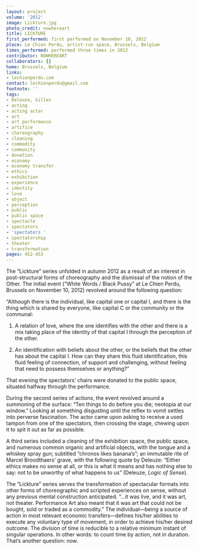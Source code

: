 ```yaml
---
layout: project
volume: '2012'
image: Lickture.jpg
photo_credit: nowhereart
title: LICKTURE
first_performed: first performed on November 10, 2012
place: Le Chien Perdu, artist-run space, Brussels, Belgium
times_performed: performed three times in 2012
contributor: NOWHEREART
collaborators: []
home: Brussels, Belgium
links:
- lechienperdu.com
contact: lechienperdu@gmail.com
footnote: ''
tags:
- Deleuze, Gilles
- acting
- acting actor
- art
- art performance
- artifice
- choreography
- cleaning
- commodity
- community
- donation
- economy
- economy transfer
- ethics
- exhibition
- experience
- identity
- love
- object
- perception
- public
- public space
- spectacle
- spectators
- 'spectators '
- spectatorship
- theater
- transformation
pages: 452-453
---
```


The “Lickture” series unfolded in autumn 2012 as a result of an interest in post-structural forms of choreography and the dismissal of the notion of the Other. The initial event (“White Words / Black Pussy” at Le Chien Perdu, Brussels on November 10, 2012) revolved around the following question:

“Although there is the individual, like capital one or capital I, and there is the thing which is shared by everyone, like capital C or the community or the communal:

1) A relation of love, where the one identifies with the other and there is a mix taking place of the identity of that capital I through the perception of the other.

2) An identification with beliefs about the other, or the beliefs that the other has about the capital I. How can they share this fluid identification, this fluid feeling of connection, of support and challenging, without feeling that need to possess themselves or anything?”

That evening the spectators’ chairs were donated to the public space, situated halfway through the performance.

During the second series of actions, the event revolved around a summoning of the surface: “Ten things to do before you die; neotopia at our window.” Looking at something disgusting until the reflex to vomit settles into perverse fascination. The actor came upon asking to receive a used tampon from one of the spectators, then crossing the stage, chewing upon it to spit it out as far as possible.

A third series included a cleaning of the exhibition space, the public space, and numerous common organic and artificial objects, with the tongue and a whiskey spray gun; subtitled “chronos likes banana’s”; an immutable rite of Marcel Broodthaers’ grave, with the following quote by Deleuze: “Either ethics makes no sense at all, or this is what it means and has nothing else to say: not to be unworthy of what happens to us” (Deleuze, _Logic of Sense_).

The “Lickture” series serves the transformation of spectacular formats into other forms of choreographic and scripted experiences on sense, without any previous mental construction anticipated. “…it was live, and it was art, not theater. Performance Art also meant that it was art that could not be bought, sold or traded as a commodity.” The individual—being a source of action in most relevant economic transfers—defines his/her abilities to execute any voluntary type of movement, in order to achieve his/her desired outcome. The division of time is reducible to a relative minimum instant of singular operations. In other words: to count time by action, not in duration. That’s another question: now.
